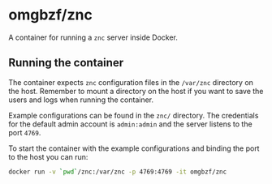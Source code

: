 omgbzf/znc
==========

A container for running a `znc` server inside Docker.

## Running the container
The container expects `znc` configuration files in the `/var/znc` directory on
the host. Remember to mount a directory on the host if you want to save the
users and logs when running the container.

Example configurations can be found in the `znc/` directory. The credentials
for the default admin account is `admin:admin` and the server listens to the
port `4769`.

To start the container with the example configurations and binding the port to
the host you can run:
```sh
docker run -v `pwd`/znc:/var/znc -p 4769:4769 -it omgbzf/znc
```

